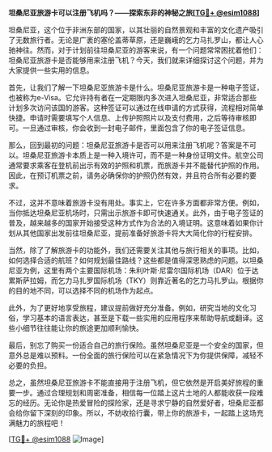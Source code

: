 **坦桑尼亚旅游卡可以注册飞机吗？——探索东非的神秘之旅[[TG💪+ @esim1088](https://t.me/s/esim1088)]**

坦桑尼亚，这个位于非洲东部的国家，以其壮丽的自然景观和丰富的文化遗产吸引了无数旅行者。无论是广袤的塞伦盖蒂草原，还是巍峨的乞力马扎罗山，都让人心驰神往。然而，对于计划前往坦桑尼亚的游客来说，有一个问题常常困扰着他们：坦桑尼亚旅游卡是否能够用来注册飞机？今天，我们就来详细探讨这个问题，并为大家提供一些实用的信息。

首先，让我们了解一下坦桑尼亚旅游卡是什么。坦桑尼亚旅游卡是一种电子签证，也被称为e-Visa。它允许持有者在一定期限内多次进入坦桑尼亚，非常适合那些计划多次访问该国的游客。这种签证可以通过在线申请的方式获得，流程相对简单快捷。申请时需要填写个人信息、上传护照照片以及支付费用，之后等待审核即可。一旦通过审核，你会收到一封电子邮件，里面包含了你的电子签证信息。

那么，回到最初的问题：坦桑尼亚旅游卡是否可以用来注册飞机呢？答案是不可以。坦桑尼亚旅游卡本质上是一种入境许可，而不是一种身份证明文件。航空公司通常要求乘客在登机前出示有效的护照和机票，而旅游卡并不能替代护照的作用。因此，在预订机票之前，请务必确保你的护照仍然有效，并且符合所有必要的要求。

不过，这并不意味着旅游卡没有用处。事实上，它在许多方面都非常方便。例如，当你抵达坦桑尼亚机场时，只需出示旅游卡即可快速通关。此外，由于电子签证的普及，越来越多的国家开始接受这种方式作为合法的入境证明。这意味着如果你计划从其他国家出发前往坦桑尼亚，提前准备好旅游卡将大大简化你的行程安排。

当然，除了了解旅游卡的功能外，我们还需要关注其他与旅行相关的事项。比如，如何选择合适的航班？如何规划最佳路线？这些都是值得深思熟虑的问题。以坦桑尼亚为例，这里有两个主要国际机场：朱利叶斯·尼雷尔国际机场（DAR）位于达累斯萨拉姆，而乞力马扎罗国际机场（TKY）则靠近著名的乞力马扎罗山。根据你的目的地不同，可以选择不同的机场作为起点。

此外，为了更好地享受旅程，建议提前做好充分准备。例如，研究当地的文化习俗，学习基本的语言表达，甚至是下载一些实用的应用程序来帮助导航或翻译。这些小细节往往能让你的旅途更加顺利愉快。

最后，别忘了购买一份适合自己的旅行保险。虽然坦桑尼亚是一个安全的国家，但意外总是难以预料。一份全面的旅行保险可以在紧急情况下为你提供保障，减轻不必要的负担。

总之，虽然坦桑尼亚旅游卡不能直接用于注册飞机，但它依然是开启美好旅程的重要一步。通过合理规划和周密准备，相信每一位踏上这片土地的人都能收获一段难忘的经历。无论你是热爱冒险的探险家，还是寻求宁静的自然爱好者，坦桑尼亚都会给你留下深刻的印象。所以，不妨收拾行囊，带上你的旅游卡，一起踏上这场充满魅力的旅程吧！

[[TG💪+ @esim1088](https://t.me/s/esim1088) ![Image](https://i.postimg.cc/4NQfJmqS/Snipaste-2025-05-13-00-14-12.png)]